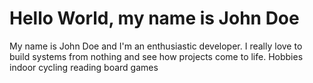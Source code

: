 # Hello World, my name is John Doe

My name is John Doe and I'm an enthusiastic developer. I really love to build systems from nothing and see how projects come to life.
Hobbies
indoor cycling reading
board games


